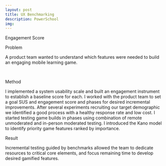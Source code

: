 ```yaml
---
layout: post
title: UX Benchmarking
description: PowerSchool
img: 
---
```

<div class="img_row">
	<img class="col three" src="{{ site.baseurl }}/img/engagementscore.png" alt="" title="System Usability Score"/>
</div>
<div class="col three caption">
	Engagement Score
</div>


Problem

A product team wanted to understand which features were needed to build an engaging mobile learning game. 

<div class="img_row">
	  <img class="col one" src="{{ site.baseurl }}/img/PORTFOLIO COPY@2x.png" alt="" title="kano"/>
	  <img class="col two" src="{{ site.baseurl }}/img/example@2x.png" alt="" title="SUS"/>
	</div>


Method

I implemented a system usability scale and built an engagement instrument to establish a baseline score for each. I worked with the product team to set a goal SUS and engagement score and phases for desired incremental improvements. After several experiments recruiting our target demographic we identified a good process with a healthy response rate and low cost. I started testing game builds in phases using combination of remote unmoderated and in-person moderated testing. I introduced the Kano model to identify priority game features ranked by importance.


Result

Incremental testing guided by benchmarks allowed the team to dedicate resources to critical core elements, and focus remaining time to develop desired gamified features. 
